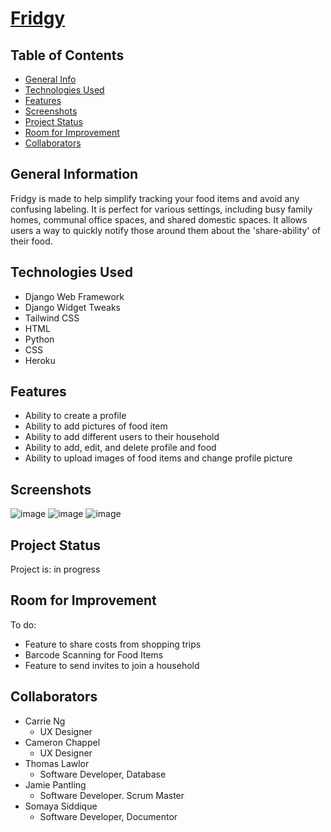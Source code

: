 # [Fridgy](https://myfridgy.herokuapp.com/)

## Table of Contents
* [General Info](#general-information)
* [Technologies Used](#technologies-used)
* [Features](#features)
* [Screenshots](#screenshots)
* [Project Status](#project-status)
* [Room for Improvement](#room-for-improvement)
* [Collaborators](#collaborators)


## General Information
Fridgy is made to help simplify tracking your food items and avoid any confusing labeling. It is perfect for various settings, including busy family homes, communal office spaces, and shared domestic spaces. It allows users a way to quickly notify those around them about the 'share-ability' of their food.


## Technologies Used
* Django Web Framework
* Django Widget Tweaks
* Tailwind CSS
* HTML
* Python
* CSS
* Heroku


## Features
* Ability to create a profile
* Ability to add pictures of food item
* Ability to add different users to their household
* Ability to add, edit, and delete profile and food
* Ability to upload images of food items and change profile picture


## Screenshots
![image](https://user-images.githubusercontent.com/98067630/170717329-ea53764e-9ca6-4a6e-92c8-a90d4a0eaa1c.png)
![image](https://user-images.githubusercontent.com/98067630/170717410-062932eb-3eaf-4659-ad5b-c3a234ccd3ea.png)
![image](https://user-images.githubusercontent.com/98067630/170717267-c13680e2-78a5-490d-a165-2df9ec2414f9.png)


## Project Status
Project is: in progress

## Room for Improvement
To do:
* Feature to share costs from shopping trips
* Barcode Scanning for Food Items
* Feature to send invites to join a household


## Collaborators
- Carrie Ng
  * UX Designer
- Cameron Chappel
  * UX Designer
- Thomas Lawlor
  * Software Developer, Database
- Jamie Pantling
  * Software Developer. Scrum Master
- Somaya Siddique
  * Software Developer, Documentor
  

